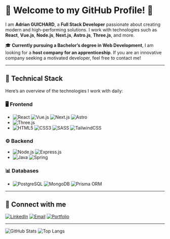 # 🌟 Welcome to my GitHub Profile! 🌟

I am **Adrian GUICHARD**, a **Full Stack Developer** passionate about creating modern and high-performing solutions. I work with technologies such as **React**, **Vue.js**, **Node.js**, **Next.js**, **Astro.js**, **Three.js**, and more.

🎓 **Currently pursuing a Bachelor’s degree in Web Development**, I am looking for a **host company for an apprenticeship**. If you are an innovative company seeking a motivated developer, feel free to contact me!

---

## 🚀 **Technical Stack**

Here’s an overview of the technologies I work with daily:

### 🖥️ **Frontend**
- ![React](https://img.shields.io/badge/React-61DAFB?style=flat-square&logo=react&logoColor=black)  ![Vue.js](https://img.shields.io/badge/Vue.js-4FC08D?style=flat-square&logo=vue.js&logoColor=white)  ![Next.js](https://img.shields.io/badge/Next.js-000000?style=flat-square&logo=next.js&logoColor=white)  ![Astro](https://img.shields.io/badge/Astro-FF5D00?style=flat-square&logo=astro&logoColor=white)
- ![Three.js](https://img.shields.io/badge/Three.js-000000?style=flat-square&logo=three.js&logoColor=white) 
- ![HTML5](https://img.shields.io/badge/HTML5-E34F26?style=flat-square&logo=html5&logoColor=white)
   ![CSS3](https://img.shields.io/badge/CSS3-1572B6?style=flat-square&logo=css3&logoColor=white)
   ![SASS](https://img.shields.io/badge/SASS-CC6699?style=flat-square&logo=sass&logoColor=white)
   ![TailwindCSS](https://img.shields.io/badge/TailwindCSS-38B2AC?style=flat-square&logo=tailwindcss&logoColor=white)


### ⚙️ **Backend**
- ![Node.js](https://img.shields.io/badge/Node.js-339933?style=flat-square&logo=node.js&logoColor=white)  ![Express.js](https://img.shields.io/badge/Express.js-000000?style=flat-square&logo=express&logoColor=white)
- ![Java](https://img.shields.io/badge/Java-007396?style=flat-square&logo=java&logoColor=white)
   ![Spring](https://img.shields.io/badge/Spring-6DB33F?style=flat-square&logo=spring&logoColor=white)


### 📊 **Databases**
- ![PostgreSQL](https://img.shields.io/badge/PostgreSQL-336791?style=flat-square&logo=postgresql&logoColor=white)  ![MongoDB](https://img.shields.io/badge/MongoDB-47A248?style=flat-square&logo=mongodb&logoColor=white)  ![Prisma ORM](https://img.shields.io/badge/Prisma-2D3748?style=flat-square&logo=prisma&logoColor=white)

---

## 📲 Connect with me
[![LinkedIn](https://img.shields.io/badge/LinkedIn-blue?logo=linkedin)](https://www.linkedin.com/in/adrianguichard/)
[![Email](https://img.shields.io/badge/Email-adrian34470@gmail.com-red)](mailto:adrian34470@gmail.com)
[![Portfolio](https://img.shields.io/badge/Portfolio-%F0%9F%8C%8D-orange)](https://adrianguichard.com)

---

![GitHub Stats](https://github-readme-stats.vercel.app/api?username=yourusername&show_icons=true&count_private=true&hide=prs)
![Top Langs](https://github-readme-stats.vercel.app/api/top-langs/?username=yourusername&layout=compact)
